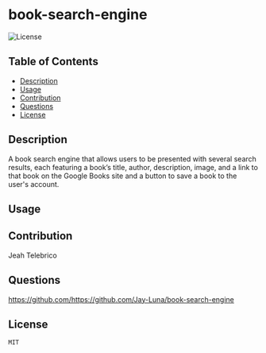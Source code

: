 # book-search-engine
  
  ![License](https://img.shields.io/badge/License-MIT-yellow.svg)
  ## Table of Contents
  * [Description](#description)
  * [Usage](#usage)
  * [Contribution](#contribution)
  * [Questions](#questions)
  * [License](#license)

  ## Description
  A book search engine that allows users to be presented with several search results, each featuring a book’s title, author, description, image, and a link to that book on the Google Books site and a button to save a book to the user's account.

  ## Usage
  
  ## Contribution
  Jeah Telebrico
  
  ## Questions
  https://github.com/https://github.com/Jay-Luna/book-search-engine


## License 
    
    MIT
